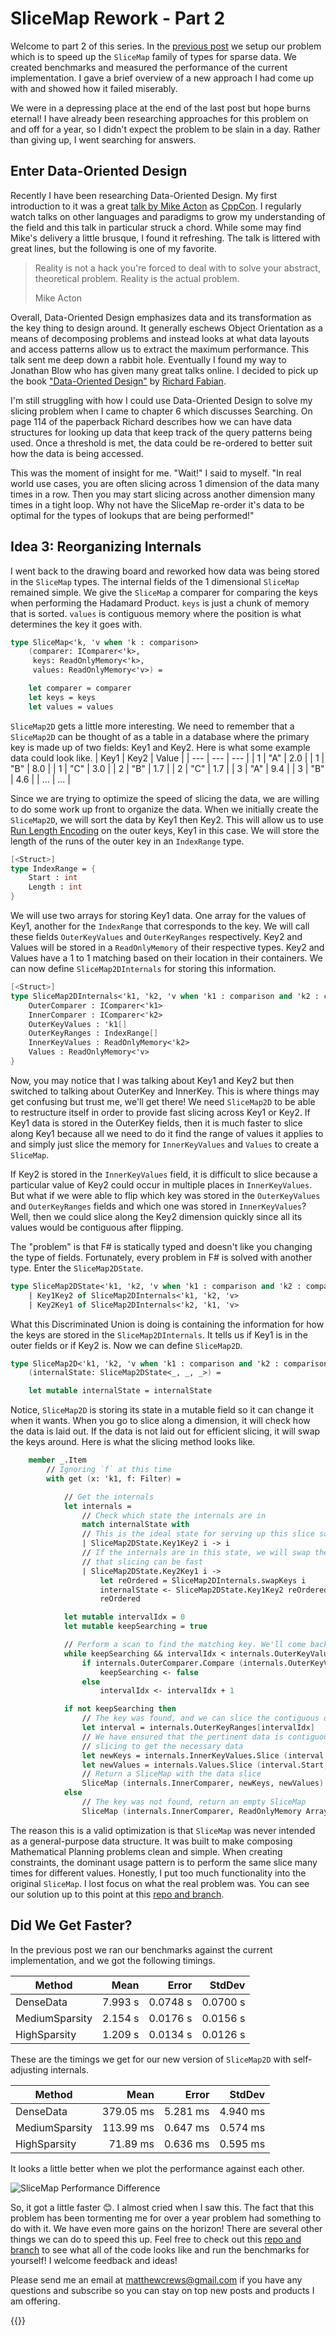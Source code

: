 # SliceMap Rework - Part 2


Welcome to part 2 of this series. In the [previous post](/blog/2021/08/slicemap-rework-part-1/) we setup our problem which is to speed up the `SliceMap` family of types for sparse data. We created benchmarks and measured the performance of the current implementation. I gave a brief overview of a new approach I had come up with and showed how it failed miserably.

We were in a depressing place at the end of the last post but hope burns eternal! I have already been researching approaches for this problem on and off for a year, so I didn't expect the problem to be slain in a day. Rather than giving up, I went searching for answers.

## Enter Data-Oriented Design

Recently I have been researching Data-Oriented Design. My first introduction to it was a great [talk by Mike Acton](https://youtu.be/rX0ItVEVjHc) as [CppCon](https://cppcon.org/). I regularly watch talks on other languages and paradigms to grow my understanding of the field and this talk in particular struck a chord. While some may find Mike's delivery a little brusque, I found it refreshing. The talk is littered with great lines, but the following is one of my favorite.

> Reality is not a hack you're forced to deal with to solve your abstract, theoretical problem. Reality is the actual problem.
> 
> Mike Acton

Overall, Data-Oriented Design emphasizes data and its transformation as the key thing to design around. It generally eschews Object Orientation as a means of decomposing problems and instead looks at what data layouts and access patterns allow us to extract the maximum performance. This talk sent me deep down a rabbit hole. Eventually I found my way to Jonathan Blow who has given many great talks online. I decided to pick up the book ["Data-Oriented Design"](https://www.amazon.com/Data-oriented-design-engineering-resources-schedules/dp/1916478700/) by [Richard Fabian](https://twitter.com/raspofabs).

I'm still struggling with how I could use Data-Oriented Design to solve my slicing problem when I came to chapter 6 which discusses Searching. On page 114 of the paperback Richard describes how we can have data structures for looking up data that keep track of the query patterns being used. Once a threshold is met, the data could be re-ordered to better suit how the data is being accessed.

This was the moment of insight for me. "Wait!" I said to myself. "In real world use cases, you are often slicing across 1 dimension of the data many times in a row. Then you may start slicing across another dimension many times in a tight loop. Why not have the SliceMap re-order it's data to be optimal for the types of lookups that are being performed!"

## Idea 3: Reorganizing Internals

I went back to the drawing board and reworked how data was being stored in the `SliceMap` types. The internal fields of the 1 dimensional `SliceMap` remained simple. We give the `SliceMap` a comparer for comparing the keys when performing the Hadamard Product. `keys` is just a chunk of memory that is sorted. `values` is contiguous memory where the position is what determines the key it goes with.

```fsharp
type SliceMap<'k, 'v when 'k : comparison> 
    (comparer: IComparer<'k>, 
     keys: ReadOnlyMemory<'k>, 
     values: ReadOnlyMemory<'v>) =

    let comparer = comparer
    let keys = keys
    let values = values
```

`SliceMap2D` gets a little more interesting. We need to remember that a `SliceMap2D` can be thought of as a table in a database where the primary key is made up of two fields: Key1 and Key2. Here is what some example data could look like.
| Key1 | Key2 | Value |
| --- | --- | --- |
| 1 | "A" | 2.0 |
| 1 | "B" | 8.0 |
| 1 | "C" | 3.0 |
| 2 | "B" | 1.7 |
| 2 | "C" | 1.7 |
| 3 | "A" | 9.4 |
| 3 | "B" | 4.6 |
| ... | ... |

 Since we are trying to optimize the speed of slicing the data, we are willing to do some work up front to organize the data. When we initially create the `SliceMap2D`, we will sort the data by Key1 then Key2. This will allow us to use [Run Length Encoding](https://en.wikipedia.org/wiki/Run-length_encoding) on the outer keys, Key1 in this case. We will store the length of the runs of the outer key in an `IndexRange` type.

```fsharp
[<Struct>]
type IndexRange = {
    Start : int
    Length : int
}
```

We will use two arrays for storing Key1 data. One array for the values of Key1, another for the `IndexRange` that corresponds to the key. We will call these fields `OuterKeyValues` and `OuterKeyRanges` respectively. Key2 and Values will be stored in a `ReadOnlyMemory` of their respective types. Key2 and Values have a 1 to 1 matching based on their location in their containers. We can now define `SliceMap2DInternals` for storing this information.

```fsharp
[<Struct>]
type SliceMap2DInternals<'k1, 'k2, 'v when 'k1 : comparison and 'k2 : comparison> = {
    OuterComparer : IComparer<'k1>
    InnerComparer : IComparer<'k2>
    OuterKeyValues : 'k1[]
    OuterKeyRanges : IndexRange[]
    InnerKeyValues : ReadOnlyMemory<'k2>
    Values : ReadOnlyMemory<'v>
}
```

Now, you may notice that I was talking about Key1 and Key2 but then switched to talking about OuterKey and InnerKey. This is where things may get confusing but trust me, we'll get there! We need `SliceMap2D` to be able to restructure itself in order to provide fast slicing across Key1 or Key2. If Key1 data is stored in the OuterKey fields, then it is much faster to slice along Key1 because all we need to do it find the range of values it applies to and simply just slice the memory for `InnerKeyValues` and `Values` to create a `SliceMap`.

If Key2 is stored in the `InnerKeyValues` field, it is difficult to slice because a particular value of Key2 could occur in multiple places in `InnerKeyValues`. But what if we were able to flip which key was stored in the `OuterKeyValues` and `OuterKeyRanges` fields and which one was stored in `InnerKeyValues`? Well, then we could slice along the Key2 dimension quickly since all its values would be contiguous after flipping.

The "problem" is that F# is statically typed and doesn't like you changing the type of fields. Fortunately, every problem in F# is solved with another type. Enter the `SliceMap2DState`.

```fsharp
type SliceMap2DState<'k1, 'k2, 'v when 'k1 : comparison and 'k2 : comparison> =
    | Key1Key2 of SliceMap2DInternals<'k1, 'k2, 'v>
    | Key2Key1 of SliceMap2DInternals<'k2, 'k1, 'v>
```

What this Discriminated Union is doing is containing the information for how the keys are stored in the `SliceMap2DInternals`. It tells us if Key1 is in the outer fields or if Key2 is. Now we can define `SliceMap2D`.

```fsharp
type SliceMap2D<'k1, 'k2, 'v when 'k1 : comparison and 'k2 : comparison>
    (internalState: SliceMap2DState<_, _, _>) =

    let mutable internalState = internalState
```

Notice, `SliceMap2D` is storing its state in a mutable field so it can change it when it wants. When you go to slice along a dimension, it will check how the data is laid out. If the data is not laid out for efficient slicing, it will swap the keys around. Here is what the slicing method looks like.

```fsharp
    member _.Item
        // Ignoring `f` at this time
        with get (x: 'k1, f: Filter) =

            // Get the internals
            let internals =
                // Check which state the internals are in
                match internalState with
                // This is the ideal state for serving up this slice so do nothing
                | SliceMap2DState.Key1Key2 i -> i
                // If the internals are in this state, we will swap the keys so
                // that slicing can be fast
                | SliceMap2DState.Key2Key1 i -> 
                    let reOrdered = SliceMap2DInternals.swapKeys i
                    internalState <- SliceMap2DState.Key1Key2 reOrdered
                    reOrdered

            let mutable intervalIdx = 0
            let mutable keepSearching = true

            // Perform a scan to find the matching key. We'll come back to this 😉
            while keepSearching && intervalIdx < internals.OuterKeyValues.Length - 1 do
                if internals.OuterComparer.Compare (internals.OuterKeyValues[intervalIdx], x) = 0 then
                    keepSearching <- false
                else
                    intervalIdx <- intervalIdx + 1

            if not keepSearching then
                // The key was found, and we can slice the contiguous data
                let interval = internals.OuterKeyRanges[intervalIdx]
                // We have ensured that the pertinent data is contiguous so we can use
                // slicing to get the necessary data
                let newKeys = internals.InnerKeyValues.Slice (interval.Start, interval.Length)
                let newValues = internals.Values.Slice (interval.Start, interval.Length)
                // Return a SliceMap with the data slice
                SliceMap (internals.InnerComparer, newKeys, newValues)
            else
                // The key was not found, return an empty SliceMap
                SliceMap (internals.InnerComparer, ReadOnlyMemory Array.empty, ReadOnlyMemory Array.empty)

```

The reason this is a valid optimization is that `SliceMap` was never intended as a general-purpose data structure. It was built to make composing Mathematical Planning problems clean and simple. When creating constraints, the dominant usage pattern is to perform the same slice many times for different values. Honestly, I put too much functionality into the original `SliceMap`. I lost focus on what the real problem was. You can see our solution up to this point at this [repo and branch](https://github.com/matthewcrews/SliceMapPerformanceExploration/tree/step04-array-internals).

## Did We Get Faster?

In the previous post we ran our benchmarks against the current implementation, and we got the following timings.

|         Method |    Mean |    Error |   StdDev |
|--------------- |--------:|---------:|---------:|
|      DenseData | 7.993 s | 0.0748 s | 0.0700 s |
| MediumSparsity | 2.154 s | 0.0176 s | 0.0156 s |
|   HighSparsity | 1.209 s | 0.0134 s | 0.0126 s |

These are the timings we get for our new version of `SliceMap2D` with self-adjusting internals.

|         Method |      Mean |    Error |   StdDev |
|--------------- |----------:|---------:|---------:|
|      DenseData | 379.05 ms | 5.281 ms | 4.940 ms |
| MediumSparsity | 113.99 ms | 0.647 ms | 0.574 ms |
|   HighSparsity |  71.89 ms | 0.636 ms | 0.595 ms |

It looks a little better when we plot the performance against each other.

![SliceMap Performance Difference](SliceMapPerformanceDifference.PNG)

So, it got a little faster 😊. I almost cried when I saw this. The fact that this problem has been tormenting me for over a year problem had something to do with it. We have even more gains on the horizon! There are several other things we can do to speed this up. Feel free to check out this [repo and branch](https://github.com/matthewcrews/SliceMapPerformanceExploration/tree/step04-array-internals) to see what all of the code looks like and run the benchmarks for yourself! I welcome feedback and ideas!

Please send me an email at matthewcrews@gmail.com if you have any questions and subscribe so you can stay on top new posts and products I am offering.

{{<subscribe>}}

